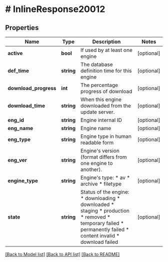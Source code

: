 # # InlineResponse20012

## Properties

Name | Type | Description | Notes
------------ | ------------- | ------------- | -------------
**active** | **bool** | If used by at least one engine | [optional] 
**def_time** | **string** | The database definition time for this engine | [optional] 
**download_progress** | **int** | The percentage progress of download | [optional] 
**download_time** | **string** | When this engine downloaded from the update server. | [optional] 
**eng_id** | **string** | Engine internal ID | [optional] 
**eng_name** | **string** | Engine name | [optional] 
**eng_type** | **string** | Engine type in human readable form | [optional] 
**eng_ver** | **string** | Engine&#39;s version (format differs from one engine to another). | [optional] 
**engine_type** | **string** | Engine&#39;s type:    * av   * archive   * filetype | [optional] 
**state** | **string** | Status of the engine:   * downloading   * downloaded   * staging   * production   * removed   * temporary failed   * permanently failed   * content invalid   * download failed | [optional] 

[[Back to Model list]](../../README.md#documentation-for-models) [[Back to API list]](../../README.md#documentation-for-api-endpoints) [[Back to README]](../../README.md)


